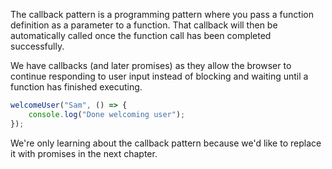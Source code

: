 The callback pattern is a programming pattern where you pass a function definition as a parameter to a function. That callback will then be automatically called once the function call has been completed successfully.

We have callbacks (and later promises) as they allow the browser to continue responding to user input instead of blocking and waiting until a function has finished executing.

```javascript
welcomeUser("Sam", () => {
    console.log("Done welcoming user");
});
```

We're only learning about the callback pattern because we'd like to replace it with promises in the next chapter.